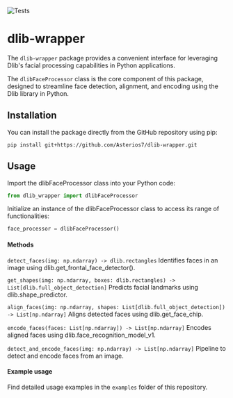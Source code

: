 ![Tests](https://github.com/Asterios7/dlib-wrapper/actions/workflows/tests.yaml/badge.svg)

# dlib-wrapper

The `dlib-wrapper` package provides a convenient interface for leveraging Dlib's facial processing capabilities in Python applications.

The `dlibFaceProcessor` class is the core component of this package, designed to streamline face detection, alignment, and encoding using the Dlib library in Python.

## Installation<a id="installation"></a>

You can install the package directly from the GitHub repository using pip:

`pip install git+https://github.com/Asterios7/dlib-wrapper.git`

## Usage<a id="usage"></a>

Import the dlibFaceProcessor class into your Python code:

```python
from dlib_wrapper import dlibFaceProcessor
```

Initialize an instance of the dlibFaceProcessor class to access its range of functionalities:

```python
face_processor = dlibFaceProcessor()
```

#### Methods

`detect_faces(img: np.ndarray) -> dlib.rectangles`
Identifies faces in an image using dlib.get_frontal_face_detector().

`get_shapes(img: np.ndarray, boxes: dlib.rectangles) -> List[dlib.full_object_detection]`
Predicts facial landmarks using dlib.shape_predictor.

`align_faces(img: np.ndarray, shapes: List[dlib.full_object_detection]) -> List[np.ndarray]`
Aligns detected faces using dlib.get_face_chip.

`encode_faces(faces: List[np.ndarray]) -> List[np.ndarray]`
Encodes aligned faces using dlib.face_recognition_model_v1.

`detect_and_encode_faces(img: np.ndarray) -> List[np.ndarray]`
Pipeline to detect and encode faces from an image.

#### Example usage

Find detailed usage examples in the `examples` folder of this repository.
